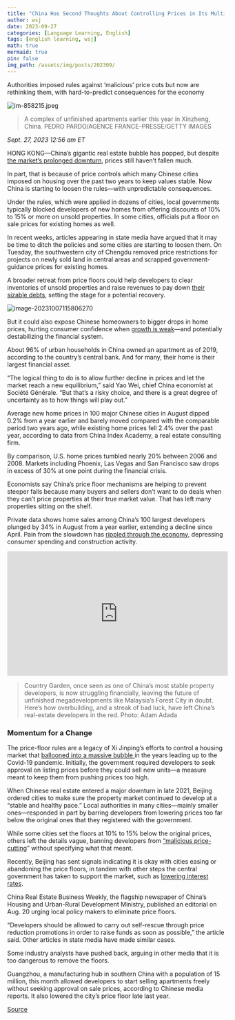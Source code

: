 ```yaml
---
title: "China Has Second Thoughts About Controlling Prices in Its Multi Trillion-Dollar Housing Market"
author: wsj
date: 2023-09-27
categories: [Language Learning, English]
tags: [english learning, wsj]
math: true
mermaid: true
pin: false
img_path: /assets/img/posts/202309/
---
```


Authorities imposed rules against ‘malicious’ price cuts but now are rethinking them, with hard-to-predict consequences for the economy

![im-858215.jpeg](im-858215.jpeg)

> A complex of unfinished apartments earlier this year in Xinzheng, China. PEDRO PARDO/AGENCE FRANCE-PRESSE/GETTY IMAGES

*Sept. 27, 2023 12:56 am ET*



HONG KONG—China’s gigantic real estate bubble has popped, but despite[ the market’s prolonged downturn](https://www.wsj.com/world/china/china-economy-housing-country-garden-ea0db13f?mod=article_inline), prices still haven’t fallen much.

In part, that is because of price controls which many Chinese cities imposed on housing over the past two years to keep values stable. Now China is starting to loosen the rules—with unpredictable consequences.

Under the rules, which were applied in dozens of cities, local governments typically blocked developers of new homes from offering discounts of 10% to 15% or more on unsold properties. In some cities, officials put a floor on sale prices for existing homes as well.  

In recent weeks, articles appearing in state media have argued that it may be time to ditch the policies and some cities are starting to loosen them. On Tuesday, the southwestern city of Chengdu removed price restrictions for projects on newly sold land in central areas and scrapped government-guidance prices for existing homes.

A broader retreat from price floors could help developers to clear inventories of unsold properties and raise revenues to pay down [their sizable debts](https://www.wsj.com/articles/evergrande-scraps-35-billion-restructuring-plan-as-chinas-housing-crisis-intensifies-5c2db979?mod=article_inline), setting the stage for a potential recovery.



![image-20231007115806270](image-20231007115806270.png)

But it could also expose Chinese homeowners to bigger drops in home prices, hurting consumer confidence when [growth is weak](https://www.wsj.com/world/china/china-economy-debt-slowdown-recession-622a3be4?mod=article_inline)—and potentially destabilizing the financial system.

About 96% of urban households in China owned an apartment as of 2019, according to the country’s central bank. And for many, their home is their largest financial asset.

“The logical thing to do is to allow further decline in prices and let the market reach a new equilibrium,” said Yao Wei, chief China economist at Société Générale. “But that’s a risky choice, and there is a great degree of uncertainty as to how things will play out.”

Average new home prices in 100 major Chinese cities in August dipped 0.2% from a year earlier and barely moved compared with the comparable period two years ago, while existing home prices fell 2.4% over the past year, according to data from China Index Academy, a real estate consulting firm.

By comparison, U.S. home prices tumbled nearly 20% between 2006 and 2008. Markets including Phoenix, Las Vegas and San Francisco saw drops in excess of 30% at one point during the financial crisis.

Economists say China’s price floor mechanisms are helping to prevent steeper falls because many buyers and sellers don’t want to do deals when they can’t price properties at their true market value. That has left many properties sitting on the shelf.

Private data shows home sales among China’s 100 largest developers plunged by 34% in August from a year earlier, extending a decline since April. Pain from the slowdown has [rippled through the economy](https://www.wsj.com/world/asia/is-chinas-economic-predicament-as-bad-as-japans-it-could-be-worse-aa962d0d?mod=article_inline), depressing consumer spending and construction activity.



<iframe allowfullscreen="true" webkitallowfullscreen="true" mozallowfullscreen="true" frameborder="0" scrolling="no" marginheight="0" marginwidth="0" width="512" height="288" src="https://video-api.wsj.com/api-video/player/v3/iframe.html?guid=D0867B12-E7DB-418A-B3D3-424BB524BF44"></iframe>

> Country Garden, once seen as one of China’s most stable property developers, is now struggling financially, leaving the future of unfinished megadevelopments like Malaysia’s Forest City in doubt. Here’s how overbuilding, and a streak of bad luck, have left China’s real-estate developers in the red. Photo: Adam Adada

### Momentum for a Change

The price-floor rules are a legacy of Xi Jinping’s efforts to control a housing market that [ballooned into a massive bubble ](https://www.wsj.com/articles/china-property-real-estate-boom-covid-pandemic-bubble-11594908517?mod=article_inline)in the years leading up to the Covid-19 pandemic. Initially, the government required developers to seek approval on listing prices before they could sell new units—a measure meant to keep them from pushing prices too high.

When Chinese real estate entered a major downturn in late 2021, Beijing ordered cities to make sure the property market continued to develop at a “stable and healthy pace.” Local authorities in many cities—mainly smaller ones—responded in part by barring developers from lowering prices too far below the original ones that they registered with the government.

While some cities set the floors at 10% to 15% below the original prices, others left the details vague, banning developers from [“malicious price-cutting](https://www.wsj.com/articles/chinese-cities-move-to-support-housing-market-as-prices-drop-11634738243?mod=article_inline)” without specifying what that meant.

Recently, Beijing has sent signals indicating it is okay with cities easing or abandoning the price floors, in tandem with other steps the central government has taken to support the market, such as [lowering interest rates](https://www.wsj.com/world/china/china-turns-to-well-honed-playbook-cut-rates-hide-data-bcfdd02?mod=article_inline).

China Real Estate Business Weekly, the flagship newspaper of China’s Housing and Urban-Rural Development Ministry, published an editorial on Aug. 20 urging local policy makers to eliminate price floors.

“Developers should be allowed to carry out self-rescue through price reduction promotions in order to raise funds as soon as possible,” the article said. Other articles in state media have made similar cases.

Some industry analysts have pushed back, arguing in other media that it is too dangerous to remove the floors. 

Guangzhou, a manufacturing hub in southern China with a population of 15 million, this month allowed developers to start selling apartments freely without seeking approval on sale prices, according to Chinese media reports. It also lowered the city’s price floor late last year.





[Source](https://www.wsj.com/economy/housing/china-has-second-thoughts-about-controlling-prices-in-its-multi-trillion-dollar-housing-market-f0a06012)

